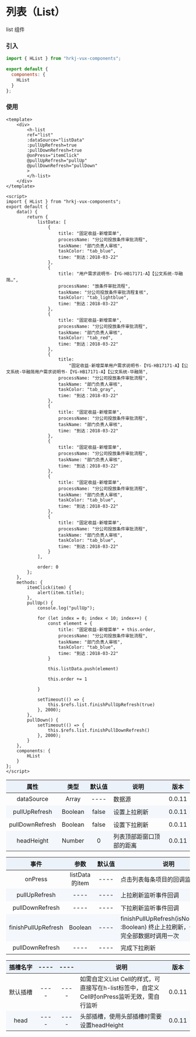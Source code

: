 # 列表（List）

list 组件

<list />

### 引入

```js
import { HList } from "hrkj-vux-components";

export default {
  components: {
    HList
  }
};
```

### 使用

```vue
<template>
    <div>
        <h-list 
        ref="list"
        :dataSource="listData" 
        :pullUpRefresh=true
        :pullDownRefresh=true
        @onPress="itemClick" 
        @pullUpRefresh="pullUp"
        @pullDownRefresh="pullDown"
        >
        </h-list>
    </div>
</template>

<script>
import { HList } from "hrkj-vux-components";
export default {
    data() {
        return {
            listData: [
                {
                    title: "固定收益-新增菜单",
                    processName: "分公司投放条件审批流程",
                    taskName: "部门负责人审核",
                    taskColor: "tab_blue",
                    time: "到达：2018-03-22"
                },
                {
                    title: "用户需求说明书-【YG-HB17171-A】【公文系统-华融简…",
                    processName: "放条件审批流程",
                    taskName: "分公司投放条件审批流程复核",
                    taskColor: "tab_lightblue",
                    time: "到达：2018-03-22"
                },
                {
                    title: "固定收益-新增菜单",
                    processName: "分公司投放条件审批流程",
                    taskName: "部门负责人审核",
                    taskColor: "tab_red",
                    time: "到达：2018-03-22"
                },
                {
                    title:
                        "固定收益-新增菜单用户需求说明书-【YG-HB17171-A】【公文系统-华融简用户需求说明书-【YG-HB17171-A】【公文系统-华融简",
                    processName: "分公司投放条件审批流程",
                    taskName: "部门负责人审核",
                    taskColor: "tab_gray",
                    time: "到达：2018-03-22"
                },
                {
                    title: "固定收益-新增菜单",
                    processName: "分公司投放条件审批流程",
                    taskName: "部门负责人审核",
                    time: "到达：2018-03-22"
                },
                {
                    title: "固定收益-新增菜单",
                    processName: "分公司投放条件审批流程",
                    taskName: "部门负责人审核",
                    time: "到达：2018-03-22"
                },
                {
                    title: "固定收益-新增菜单",
                    processName: "分公司投放条件审批流程",
                    taskName: "部门负责人审核",
                    taskColor: "tab_blue",
                    time: "到达：2018-03-22"
                },
                {
                    title: "固定收益-新增菜单",
                    processName: "分公司投放条件审批流程",
                    taskName: "部门负责人审核",
                    taskColor: "tab_blue",
                    time: "到达：2018-03-22"
                }
            ],

            order: 0
        };
    },
    methods: {
        itemClick(item) {
            alert(item.title);
        },
        pullUp() {
            console.log("pullUp");

            for (let index = 0; index < 10; index++) {
                const element = {
                    title: "固定收益-新增菜单" + this.order,
                    processName: "分公司投放条件审批流程",
                    taskName: "部门负责人审核",
                    taskColor: "tab_blue",
                    time: "到达：2018-03-22"
                }

                this.listData.push(element)

                this.order += 1
                
            }

            setTimeout(() => {
                this.$refs.list.finishPullUpRefresh(true)
            }, 2000);
        },
        pullDown() {
            setTimeout(() => {
                this.$refs.list.finishPullDownRefresh()
            }, 2000);
        }
    },
    components: {
        HList
    }
};
</script>
```

<test />

|      属性      | 类型  | 默认值 | 说明   | 版本 |
| :------------: | :---: | :----: | :----- | :----- |
| dataSource | Array |  ----  | 数据源 | 0.0.11 |
| pullUpRefresh | Boolean |  false  | 设置上拉刷新 | 0.0.11 |
| pullDownRefresh | Boolean |  false  | 设置下拉刷新 | 0.0.11 |
| headHeight | Number |  0  | 列表顶部距窗口顶部的距离 | 0.0.11 |

<test backgroundColor="cadetblue"/>

|      事件      | 参数  | 默认值 | 说明   | 版本 |
| :------------: | :---: | :----: | :----- | :----- |
| onPress | listData的item |  ----  | 点击列表每条项目的回调监听方法 | 0.0.11 |
| pullUpRefresh | ---- |  ----  | 上拉刷新监听事件回调 | 0.0.11 |
| pullDownRefresh | ---- |  ----  | 下拉刷新监听事件回调 | 0.0.11 |
| finishPullUpRefresh | Boolean |  ----  | finishPullUpRefresh(isNoMoreData :Boolean) 终止上拉刷新，一般加载完全部数据时调用一次 | 0.0.11 |
| pullDownRefresh | ---- |  ----  | 完成下拉刷新 | 0.0.11 |

<test backgroundColor="coral"/>

|      插槽名字      | ----  | ---- | 说明   | 版本 |
| :------------: | :---: | :----: | :----- | :----- |
| 默认插槽 | ---- |  ----  | 如需自定义List Cell的样式，可直接写在h-list标签中，自定义Cell时onPress监听无效，需自行监听 | 0.0.11 |
| head | ---- |  ----  | 头部插槽，使用头部插槽时需要设置headHeight | 0.0.11 |

<style scoped>
    table {
      width: 100%; /*表格宽度*/
      border-collapse: collapse; /*使用单一线条的边框*/
      empty-cells: show; /*单元格无内容依旧绘制边框*/
    }
	
  table th,td {
    height: 35px; /*统一每一行的默认高度*/
  }
	
  table th {
      font-weight: bold; /*加粗*/
      text-align: center !important; /*内容居中，加上 !important 避免被 Markdown 样式覆盖*/
      background: #ECF2F9; /*背景色*/
      white-space: nowrap; /*表头内容强制在一行显示*/
  }
	
  /* 隔行变色 */
  table tbody tr:nth-child(2n) {
      background: #F4F7FB; 
  }
  /* 悬浮变色 */
  /* table tr:hover {
      background: #B2B2B2; 
  }
	 */
  /* 首列不换行 */
  table td:nth-child(1) {
      white-space: nowrap; 
  }
  /* 指定列宽度 */
  table th:nth-of-type(4) {  
    width: 100%;
    /* white-space: nowrap; */
  }
</style>
